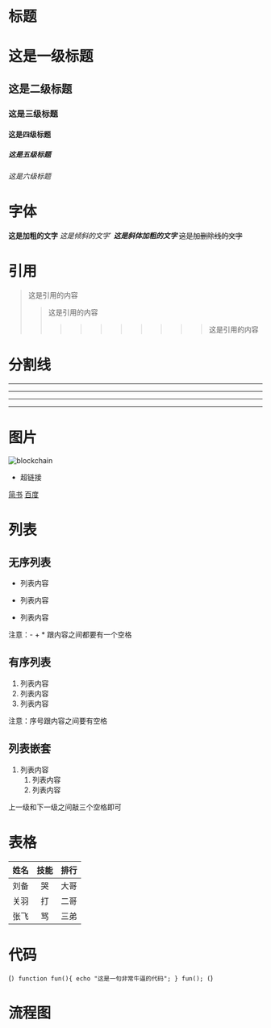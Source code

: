 # 标题
# 这是一级标题
## 这是二级标题
### 这是三级标题
#### 这是四级标题
##### 这是五级标题
###### 这是六级标题

# 字体
**这是加粗的文字**
*这是倾斜的文字*`
***这是斜体加粗的文字***
~~这是加删除线的文字~~


# 引用
>这是引用的内容
>>这是引用的内容
>>>>>>>>>>这是引用的内容

# 分割线
---
----
***
*****

# 图片
![blockchain](https://ss0.bdstatic.com/70cFvHSh_Q1YnxGkpoWK1HF6hhy/it/u=702257389,1274025419&fm=27&gp=0.jpg "区块链")



* 超链接

[简书](http://jianshu.com)
[百度](http://baidu.com)

# 列表
## 无序列表
- 列表内容
+ 列表内容
* 列表内容

注意：- + * 跟内容之间都要有一个空格

## 有序列表
1. 列表内容
2. 列表内容
3. 列表内容

注意：序号跟内容之间要有空格

## 列表嵌套
1. 列表内容
   1. 列表内容
   2. 列表内容
   
上一级和下一级之间敲三个空格即可

# 表格
姓名|技能|排行
--|:--:|--:
刘备|哭|大哥
关羽|打|二哥
张飞|骂|三弟

# 代码

(```)
    function fun(){
         echo "这是一句非常牛逼的代码";
    }
    fun();
(```)

# 流程图